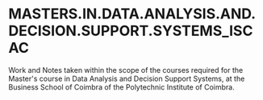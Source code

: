 # MASTERS.IN.DATA.ANALYSIS.AND.DECISION.SUPPORT.SYSTEMS_ISCAC
Work and Notes taken within the scope of the courses required for the Master's course in Data Analysis and Decision Support Systems, at the Business School of Coimbra of the Polytechnic Institute of Coimbra.
